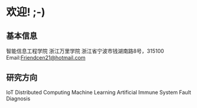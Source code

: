 # 欢迎! ;-)


## 基本信息

智能信息工程学院
浙江万里学院
浙江省宁波市钱湖南路8号，315100
Email:Friendcen21@hotmail.com


## 研究方向

IoT
Distributed Computing
Machine Learning
Artificial Immune System
Fault Diagnosis